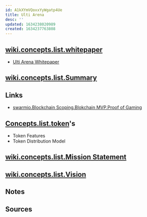 ```yaml
---
id: A1kXYmVQoxxYyWgatp4Ue
title: Ulti Arena
desc: ''
updated: 1634238020989
created: 1634237763808
---
```


## [wiki.concepts.list.whitepaper](../whitepaper.md)

* [Ulti Arena Whitepaper](https://ultiarena.com/wp-content/uploads/2021/05/Ulti-Arena-Whitepaper.pdf)

## [wiki.concepts.list.Summary](../Summary.md)

## Links

* [swarmio.Blockchain Scoping.Blokchain MVP.Proof of Gaming](../../../../../MyDendronExistence/swarmio/Blockchain%20Scoping/Blokchain%20MVP/Proof%20of%20Gaming.md)

## [Concepts.list.token](tokens)'s

* Token Features
* Token Distribution Model

## [wiki.concepts.list.Mission Statement](../Mission%20Statement.md)

## [wiki.concepts.list.Vision](../Vision.md)

## Notes

## Sources
